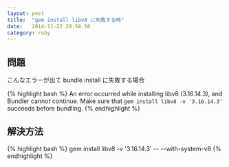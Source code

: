 ```yaml
---
layout: post
title:  "gem install libv8 に失敗する時"
date:   2014-11-22 20:58:56
category: ruby
---
```


## 問題

こんなエラーが出て bundle install に失敗する場合

{% highlight bash %}
An error occurred while installing libv8 (3.16.14.3), and Bundler cannot continue.
Make sure that `gem install libv8 -v '3.16.14.3'` succeeds before bundling.
{% endhighlight %}

## 解決方法
{% highlight bash %}
gem install libv8 -v '3.16.14.3' -- --with-system-v8
{% endhighlight %}
